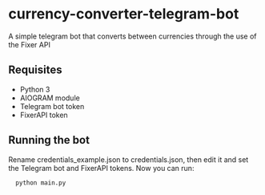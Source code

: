 # currency-converter-telegram-bot

A simple telegram bot that converts between currencies through the use of the Fixer API

## Requisites

- Python 3
- AIOGRAM module
- Telegram bot token
- FixerAPI token

## Running the bot

Rename credentials_example.json to credentials.json, then edit it and set the Telegram bot and FixerAPI tokens. Now you can run:

```python
  python main.py
```

